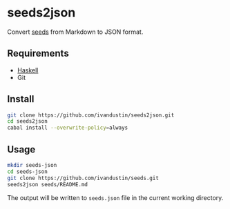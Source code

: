 # seeds2json

Convert [seeds](https://github.com/ivandustin/seeds) from Markdown to JSON format.

## Requirements

- [Haskell](https://www.haskell.org/ghcup/)
- Git

## Install

```bash
git clone https://github.com/ivandustin/seeds2json.git
cd seeds2json
cabal install --overwrite-policy=always
```

## Usage

```bash
mkdir seeds-json
cd seeds-json
git clone https://github.com/ivandustin/seeds.git
seeds2json seeds/README.md
```

The output will be written to `seeds.json` file in the current working directory.
